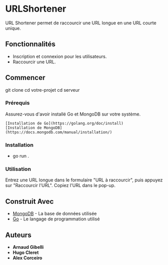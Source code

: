 # URLShortener

URL Shortener permet de raccourcir une URL longue en une URL courte unique.

## Fonctionnalités

- Inscription et connexion pour les utilisateurs.
- Raccourcir une URL.

## Commencer

git clone
cd votre-projet
cd serveur

### Prérequis

Assurez-vous d'avoir installé Go et MongoDB sur votre système.

```
[Installation de Go](https://golang.org/doc/install)
[Installation de MongoDB](https://docs.mongodb.com/manual/installation/)
```

### Installation

- go run .

### Utilisation

Entrez une URL longue dans le formulaire "URL à raccourcir", puis appuyez sur "Raccourcir l'URL". Copiez l'URL dans le pop-up.

## Construit Avec

- [MongoDB](https://www.mongodb.com/) - La base de données utilisée
- [Go](https://golang.org/) - Le langage de programmation utilisé

## Auteurs

- **Arnaud Gibelli**
- **Hugo Cleret**
- **Alex Corceiro**
